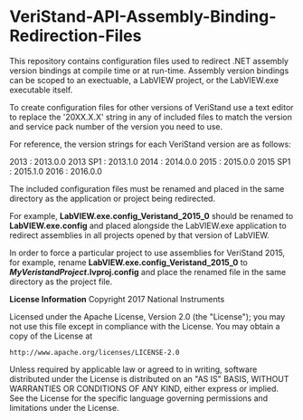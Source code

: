 # VeriStand-API-Assembly-Binding-Redirection-Files

This repository contains configuration files used to redirect .NET assembly version bindings at compile time or at run-time. Assembly version bindings can be scoped to an exectuable, a LabVIEW project, or the LabVIEW.exe executable itself.

To create configuration files for other versions of VeriStand use a text editor to replace the '20XX.X.X' string in any of included files to match the version and service pack number of the version you need to use.

For reference, the version strings for each VeriStand version are as follows:

2013 : 2013.0.0
2013 SP1 : 2013.1.0
2014 : 2014.0.0
2015 : 2015.0.0
2015 SP1 : 2015.1.0
2016 : 2016.0.0

The included configuration files must be renamed and placed in the same directory as the application or project being redirected.

For example, <b>LabVIEW.exe.config_Veristand_2015_0</b> should be renamed to <b>LabVIEW.exe.config</b> and placed alongside the LabVIEW.exe application to redirect assemblies in all projects opened by that version of LabVIEW.

In order to force a particular project to use assemblies for VeriStand 2015, for example, rename <b>LabVIEW.exe.config_Veristand_2015_0</b> to <b><i>MyVeristandProject</i>.lvproj.config</b> and place the renamed file in the same directory as the project file. 

<b>License Information</b>
Copyright 2017 National Instruments

Licensed under the Apache License, Version 2.0 (the "License");
you may not use this file except in compliance with the License.
You may obtain a copy of the License at

    http://www.apache.org/licenses/LICENSE-2.0

Unless required by applicable law or agreed to in writing, software
distributed under the License is distributed on an "AS IS" BASIS,
WITHOUT WARRANTIES OR CONDITIONS OF ANY KIND, either express or implied.
See the License for the specific language governing permissions and
limitations under the License.